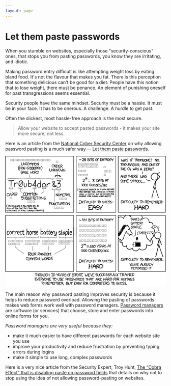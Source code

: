 ```yaml
---
layout: page
---
```


# Let them paste passwords

When you stumble on websites, especially those "security-conscious" ones, that stops you from pasting passwords, you know they are irritating, and idiotic.

Making password entry difficult is like attempting weight loss by eating bland food.
It's not the flavour that makes you fat. There is this perception that something delicious can't be good for a diet. People have this notion that to lose weight, there must be penance. An element of punishing oneself for past transgressions seems essential.

Security people have the same mindset. Security must be a hassle. It must be in your face. It has to be onerous. A challenge. A hurdle to get past.

Often the slickest, most hassle-free approach is the most secure.

> Allow your website to accept pasted passwords - it makes your site more secure, not less.

Here is an article from the [National Cyber Security Center](https://www.ncsc.gov.uk/) on why allowing password pasting is a much safer way -- [Let them paste passwords](https://www.ncsc.gov.uk/blog-post/let-them-paste-passwords).

![Password Strength](/__assets/images/xkcd-password-strength.png)

The main reason why password pasting improves security is because it helps to reduce password overload. Allowing the pasting of passwords makes web forms work well with password managers. [Password managers](https://www.ncsc.gov.uk/collection/top-tips-for-staying-secure-online/password-managers) are software (or services) that choose, store and enter passwords into online forms for you.

_Password managers are very useful because they:_

- make it much easier to have different passwords for each website site you use
- improve your productivity and reduce frustration by preventing typing errors during logins
- make it simple to use long, complex passwords

Here is a very nice article from the Security Expert, Troy Hunt, [The “Cobra Effect” that is disabling paste on password fields](https://www.troyhunt.com/the-cobra-effect-that-is-disabling/) that details on why not to stop using the idea of not allowing password-pasting on websites.
